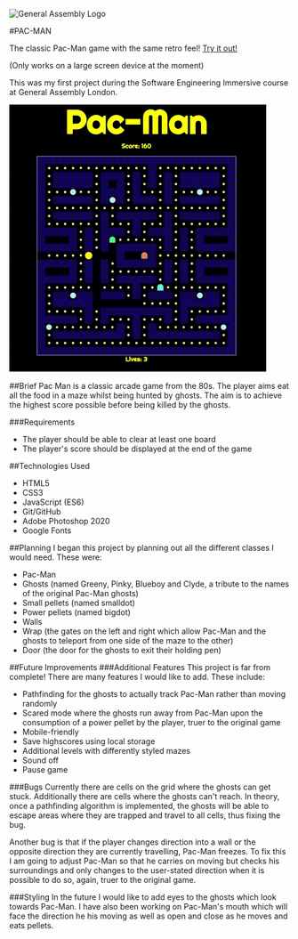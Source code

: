 ![General Assembly Logo](https://cloud.githubusercontent.com/assets/40461/8183776/469f976e-1432-11e5-8199-6ac91363302b.png)

#PAC-MAN


The classic Pac-Man game with the same retro feel!
[Try it out!](https://alibhimani.com/pacman) 

(Only works on a large screen device at the moment)

This was my first project during the Software Engineering Immersive course at General Assembly London.

![Pac-Man gameplay](./readme_imgs/screenshot.gif)

##Brief
Pac Man is a classic arcade game from the 80s. The player aims eat all the food in a maze whilst being hunted by ghosts.
The aim is to achieve the highest score possible before being killed by the ghosts.

###Requirements
- The player should be able to clear at least one board
- The player's score should be displayed at the end of the game

##Technologies Used
- HTML5
- CSS3
- JavaScript (ES6)
- Git/GitHub
- Adobe Photoshop 2020
- Google Fonts

##Planning
I began this project by planning out all the different classes I would need. These were:

- Pac-Man
- Ghosts (named Greeny, Pinky, Blueboy and Clyde, a tribute to the names of the original Pac-Man ghosts)
- Small pellets (named smalldot)
- Power pellets (named bigdot)
- Walls
- Wrap (the gates on the left and right which allow Pac-Man and the ghosts to teleport from one side of the maze to the other)
- Door (the door for the ghosts to exit their holding pen)

##Future Improvements
###Additional Features
This project is far from complete! There are many features I would like to add. These include:

- Pathfinding for the ghosts to actually track Pac-Man rather than moving randomly
- Scared mode where the ghosts run away from Pac-Man upon the consumption of a power pellet by the player, truer to the original game
- Mobile-friendly
- Save highscores using local storage
- Additional levels with differently styled mazes
- Sound off
- Pause game

###Bugs
Currently there are cells on the grid where the ghosts can get stuck. Additionally there are cells where the ghosts can't reach. In theory, once a pathfinding algorithm is implemented, the ghosts will be able to escape areas where they are trapped and travel to all cells, thus fixing the bug. 

Another bug is that if the player changes direction into a wall or the opposite direction they are currently travelling, Pac-Man freezes. To fix this I am going to adjust Pac-Man so that he carries on moving but checks his surroundings and only changes to the user-stated direction when it is possible to do so, again, truer to the original game.

###Styling
In the future I would like to add eyes to the ghosts which look towards Pac-Man. I have also been working on Pac-Man's mouth which will face the direction he his moving as well as open and close as he moves and eats pellets.






